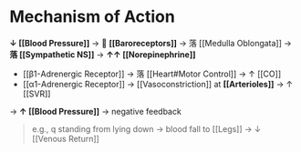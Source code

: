 # Mechanism of Action
**↓ [[Blood Pressure]]** →  **[[Baroreceptors]]** → 落 [[Medulla Oblongata]] → **落 [[Sympathetic NS]]** → **↑↑ [[Norepinephrine]]**
- [[β1-Adrenergic Receptor]] → 落 [[Heart#Motor Control]] → ↑ [[CO]]
- [[α1-Adrenergic Receptor]] → [[Vasoconstriction]] at **[[Arterioles]]** → ↑ [[SVR]]

→ **↑ [[Blood Pressure]]** → negative feedback

> e.g., q standing from lying down → blood fall to [[Legs]] → ↓ [[Venous Return]]